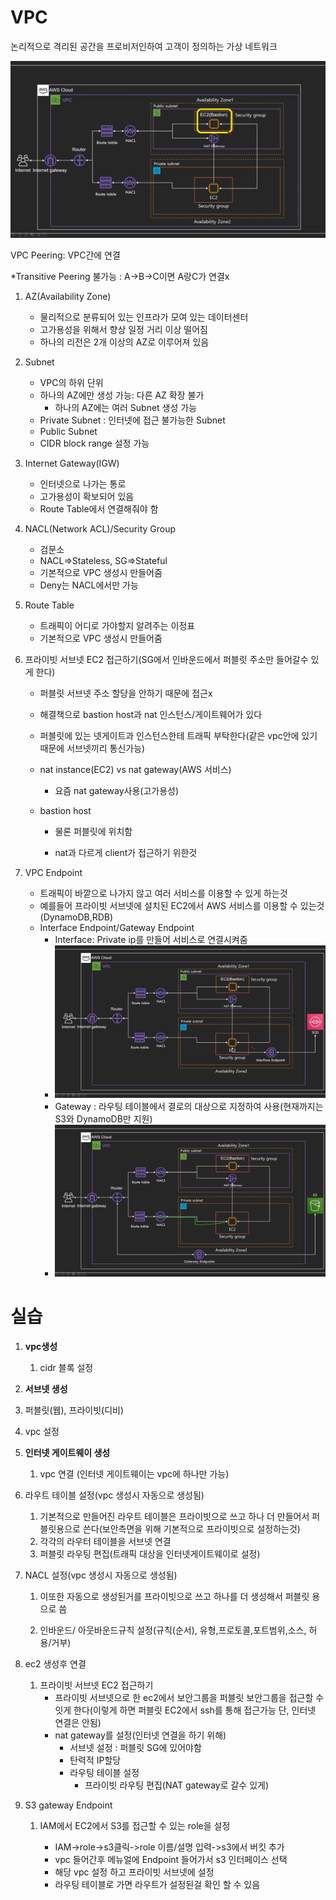 # VPC

논리적으로 격리된 공간을 프로비저인하여 고객이 정의하는 가상 네트워크 

![image-20211003155710756](images/image-20211003155710756.png)





VPC Peering: VPC간에 연결

*Transitive Peering 불가능 : A->B->C이면 A랑C가 연결x

1. AZ(Availability Zone)
   - 물리적으로 분류되어 있는 인프라가 모여 있는 데이터센터
   - 고가용성을 위해서 향상 일정 거리 이상 떨어짐
   - 하나의 리전은 2개 이상의 AZ로 이루어져 있음
   
2. Subnet
   - VPC의 하위 단위
   - 하나의 AZ에만 생성 가능: 다른 AZ 확장 불가
     - 하나의 AZ에는 여러 Subnet 생성 가능
   - Private Subnet : 인터넷에 접근 불가능한 Subnet 
   - Public Subnet
   - CIDR block range 설정 가능

3. Internet Gateway(IGW)
   - 인터넷으로 나가는 통로
   - 고가용성이 확보되어 있음
   - Route Table에서 연결해줘야 함
4. NACL(Network ACL)/Security Group
   - 검문소
   - NACL=>Stateless, SG=>Stateful
   - 기본적으로 VPC 생성시 만들어줌
   - Deny는 NACL에서만 가능

5. Route Table
   - 트래픽이 어디로 가야할지 알려주는 이정표
   - 기본적으로 VPC 생성시 만들어줌



6. 프라이빗 서브넷 EC2 접근하기(SG에서 인바운드에서 퍼블릿 주소만 들어갈수 있게 한다)

   - 퍼블릿 서브넷 주소 할당을 안하기 때문에 접근x

   - 해결책으로 bastion host과 nat 인스턴스/게이트웨어가 있다

   - 퍼블릿에 있는 넷게이트과 인스턴스한테 트래픽 부탁한다(같은 vpc안에 있기 때문에 서브넷끼리 통신가능) 

   - nat instance(EC2) vs nat gateway(AWS 서비스)

     - 요즘 nat gateway사용(고가용성)

   - bastion host 

     - 물론 퍼블릿에 위치함

     - nat과 다르게 client가 접근하기 위한것

       

7. VPC Endpoint

   - 트래픽이 바깥으로 나가지 않고 여러 서비스를 이용할 수 있게 하는것
   - 예를들어 프라이빗 서브넷에 설치된 EC2에서 AWS 서비스를 이용할 수 있는것(DynamoDB,RDB)
   - Interface Endpoint/Gateway Endpoint
     - Interface: Private ip를 만들어 서비스로 연결시켜줌
     - ![image-20211003154537353](images/image-20211003154537353.png)
     - Gateway : 라우팅 테이블에서 결로의 대상으로 지정하여 사용(현재까지는 S3와 DynamoDB만 지원)
     - ![image-20211003154513511](images/image-20211003154513511.png)



# 실습

1. **vpc생성**
   1. cidr 블록 설정
2.  **서브넷 생성**
   1. 퍼블릿(웹), 프라이빗(디비)
   2. vpc 설정
3. **인터넷 게이트웨이 생성**
   1. vpc 연결 (인터넷 게이트웨이는 vpc에 하나만 가능)
4. 라우트 테이블 설정(vpc 생성시 자동으로 생성됨)

   1. 기본적으로 만들어진 라우트 테이블은 프라이빗으로 쓰고 하나 더 만들어서 퍼블릿용으로 쓴다(보안측면을 위해 기본적으로 프라이빗으로 설정하는것)
   2. 각각의 라우터 테이블을 서브넷 연결
   3. 퍼블릿 라우팅 편집(트래픽 대상을 인터넷게이트웨이로 설정)
5. NACL 설정(vpc 생성시 자동으로 생성됨)

   1. 이또한 자동으로 생성된거를 프라이빗으로 쓰고 하나를 더 생성해서 퍼블릿 용으로 씀

   2. 인바운드/ 아웃바운드규칙 설정(규칙(순서), 유형,프로토콜,포트범위,소스, 허용/거부)
6. ec2 생성후 연결
   1. 프라이빗 서브넷 EC2 접근하기
      - 프라이빗 서브넷으로 한 ec2에서 보안그룹을 퍼블릿 보안그룹을 접근할 수 잇게 한다(이렇게 하면 퍼블릿 EC2에서 ssh를 통해 접근가능 단, 인터넷 연결은 안됨)
      - nat gateway를 설정(인터넷 연결을 하기 위해)
        - 서브넷 설정 : 퍼블릿 SG에 있어야함
        - 탄력적 IP할당
        - 라우팅 테이블 설정
          - 프라이빗 라우팅 편집(NAT gateway로 갈수 있게)

7. S3 gateway Endpoint

   1. IAM에서 EC2에서 S3를 접근할 수 있는 role을 설정

      - IAM->role->s3클릭->role 이름/설명 입력->s3에서 버킷 추가
      - vpc 들어간후 메뉴얼에 Endpoint 들어가서 s3 인터페이스 선택
      - 해당 vpc 설정 하고 프라이빗 서브넷에 설정
      - 라우팅 테이블로 가면 라우트가 설정된걸 확인 할 수 있음

      
